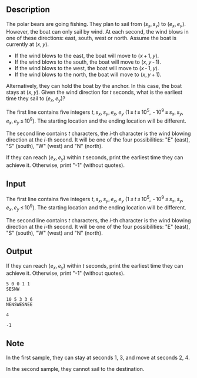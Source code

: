 ## Description

<div><p>The polar bears are going fishing. They plan to sail from <span class="tex-span">(<i>s</i><sub class="lower-index"><i>x</i></sub>, <i>s</i><sub class="lower-index"><i>y</i></sub>)</span> to <span class="tex-span">(<i>e</i><sub class="lower-index"><i>x</i></sub>, <i>e</i><sub class="lower-index"><i>y</i></sub>)</span>. However, the boat can only sail by wind. At each second, the wind blows in one of these directions: east, south, west or north. Assume the boat is currently at <span class="tex-span">(<i>x</i>, <i>y</i>)</span>.</p><ul> <li> If the wind blows to the east, the boat will move to <span class="tex-span">(<i>x</i> + 1, <i>y</i>)</span>. </li><li> If the wind blows to the south, the boat will move to <span class="tex-span">(<i>x</i>, <i>y</i> - 1)</span>. </li><li> If the wind blows to the west, the boat will move to <span class="tex-span">(<i>x</i> - 1, <i>y</i>)</span>. </li><li> If the wind blows to the north, the boat will move to <span class="tex-span">(<i>x</i>, <i>y</i> + 1)</span>. </li></ul><p>Alternatively, they can hold the boat by the anchor. In this case, the boat stays at <span class="tex-span">(<i>x</i>, <i>y</i>)</span>. Given the wind direction for <span class="tex-span"><i>t</i></span> seconds, what is the earliest time they sail to <span class="tex-span">(<i>e</i><sub class="lower-index"><i>x</i></sub>, <i>e</i><sub class="lower-index"><i>y</i></sub>)</span>?</p></div><div class="input-specification"><p>The first line contains five integers <span class="tex-span"><i>t</i>, <i>s</i><sub class="lower-index"><i>x</i></sub>, <i>s</i><sub class="lower-index"><i>y</i></sub>, <i>e</i><sub class="lower-index"><i>x</i></sub>, <i>e</i><sub class="lower-index"><i>y</i></sub></span> <span class="tex-span">(1 ≤ <i>t</i> ≤ 10<sup class="upper-index">5</sup>,  - 10<sup class="upper-index">9</sup> ≤ <i>s</i><sub class="lower-index"><i>x</i></sub>, <i>s</i><sub class="lower-index"><i>y</i></sub>, <i>e</i><sub class="lower-index"><i>x</i></sub>, <i>e</i><sub class="lower-index"><i>y</i></sub> ≤ 10<sup class="upper-index">9</sup>)</span>. The starting location and the ending location will be different.</p><p>The second line contains <span class="tex-span"><i>t</i></span> characters, the <span class="tex-span"><i>i</i></span>-th character is the wind blowing direction at the <span class="tex-span"><i>i</i></span>-th second. It will be one of the four possibilities: "E" (east), "S" (south), "W" (west) and "N" (north).</p></div><div class="output-specification"><p>If they can reach <span class="tex-span">(<i>e</i><sub class="lower-index"><i>x</i></sub>, <i>e</i><sub class="lower-index"><i>y</i></sub>)</span> within <span class="tex-span"><i>t</i></span> seconds, print the earliest time they can achieve it. Otherwise, print "<span class="tex-font-style-tt">-1</span>" (without quotes).</p></div>

## Input

<p>The first line contains five integers <span class="tex-span"><i>t</i>, <i>s</i><sub class="lower-index"><i>x</i></sub>, <i>s</i><sub class="lower-index"><i>y</i></sub>, <i>e</i><sub class="lower-index"><i>x</i></sub>, <i>e</i><sub class="lower-index"><i>y</i></sub></span> <span class="tex-span">(1 ≤ <i>t</i> ≤ 10<sup class="upper-index">5</sup>,  - 10<sup class="upper-index">9</sup> ≤ <i>s</i><sub class="lower-index"><i>x</i></sub>, <i>s</i><sub class="lower-index"><i>y</i></sub>, <i>e</i><sub class="lower-index"><i>x</i></sub>, <i>e</i><sub class="lower-index"><i>y</i></sub> ≤ 10<sup class="upper-index">9</sup>)</span>. The starting location and the ending location will be different.</p><p>The second line contains <span class="tex-span"><i>t</i></span> characters, the <span class="tex-span"><i>i</i></span>-th character is the wind blowing direction at the <span class="tex-span"><i>i</i></span>-th second. It will be one of the four possibilities: "E" (east), "S" (south), "W" (west) and "N" (north).</p>

## Output

<p>If they can reach <span class="tex-span">(<i>e</i><sub class="lower-index"><i>x</i></sub>, <i>e</i><sub class="lower-index"><i>y</i></sub>)</span> within <span class="tex-span"><i>t</i></span> seconds, print the earliest time they can achieve it. Otherwise, print "<span class="tex-font-style-tt">-1</span>" (without quotes).</p>





```input1
5 0 0 1 1
SESNW

```




```input2
10 5 3 3 6
NENSWESNEE

```




```output1
4

```




```output2
-1

```



## Note

<p>In the first sample, they can stay at seconds <span class="tex-span">1</span>, <span class="tex-span">3</span>, and move at seconds <span class="tex-span">2</span>, <span class="tex-span">4</span>.</p><p>In the second sample, they cannot sail to the destination.</p>
